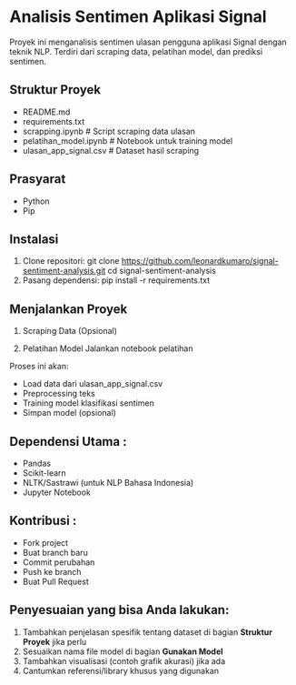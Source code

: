 # Analisis Sentimen Aplikasi Signal

Proyek ini menganalisis sentimen ulasan pengguna aplikasi Signal dengan teknik NLP. Terdiri dari scraping data, pelatihan model, dan prediksi sentimen.

## Struktur Proyek

- README.md
- requirements.txt
- scrapping.ipynb # Script scraping data ulasan
- pelatihan_model.ipynb # Notebook untuk training model
- ulasan_app_signal.csv # Dataset hasil scraping

## Prasyarat
- Python
- Pip

## Instalasi
1. Clone repositori:
   git clone https://github.com/leonardkumaro/signal-sentiment-analysis.git
   cd signal-sentiment-analysis
2. Pasang dependensi:
pip install -r requirements.txt

## Menjalankan Proyek
1. Scraping Data (Opsional)

2. Pelatihan Model
Jalankan notebook pelatihan

Proses ini akan:
- Load data dari ulasan_app_signal.csv
- Preprocessing teks
- Training model klasifikasi sentimen
- Simpan model (opsional)

## Dependensi Utama :
- Pandas
- Scikit-learn
- NLTK/Sastrawi (untuk NLP Bahasa Indonesia)
- Jupyter Notebook

## Kontribusi :
- Fork project
- Buat branch baru
- Commit perubahan
- Push ke branch
- Buat Pull Request

## Penyesuaian yang bisa Anda lakukan:
1. Tambahkan penjelasan spesifik tentang dataset di bagian **Struktur Proyek** jika perlu
2. Sesuaikan nama file model di bagian **Gunakan Model**
3. Tambahkan visualisasi (contoh grafik akurasi) jika ada
4. Cantumkan referensi/library khusus yang digunakan
